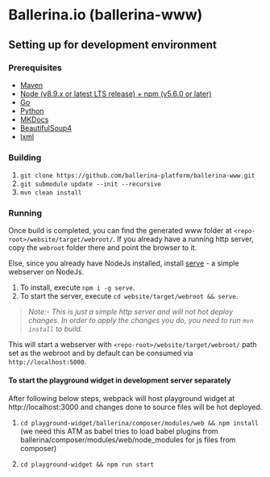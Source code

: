 # Ballerina.io (ballerina-www)

## Setting up for development environment

### Prerequisites

* [Maven](https://maven.apache.org/download.cgi)
* [Node (v8.9.x or latest LTS release) + npm (v5.6.0 or later)](https://nodejs.org/en/download/)
* [Go](https://golang.org/)
* [Python](https://www.python.org/)
* [MKDocs](http://www.mkdocs.org/)
* [BeautifulSoup4](https://www.crummy.com/software/BeautifulSoup/)
* [lxml](http://lxml.de/)

### Building

1. `git clone https://github.com/ballerina-platform/ballerina-www.git`
2. `git submodule update --init --recursive`
3. `mvn clean install`

### Running

Once build is completed, you can find the generated www folder at `<repo-root>/website/target/webroot/`. If you already have a running http server, copy the `webroot` folder there and point the browser to it.

Else, since you already have NodeJs installed, install [serve](https://github.com/zeit/serve) - a simple webserver on NodeJs. 

1. To install, execute `npm i -g serve`.
2. To start the server, execute `cd website/target/webroot && serve`.

> _Note:- This is just a simple http server and will not hot deploy changes. In order to apply the changes you do, you need to run `mvn install` to build._

This will start a webserver with `<repo-root>/website/target/webroot/` path set as the webroot and by default can be consumed via `http://localhost:5000`.

#### To start the playground widget in development server separately

After following below steps, webpack will host playground widget at http://localhost:3000 and changes done to source files will be hot deployed.

1. `cd playground-widget/ballerina/composer/modules/web && npm install` (we need this ATM as babel tries to load babel plugins from ballerina/composer/modules/web/node_modules for js files from composer)

2. `cd playground-widget && npm run start`
